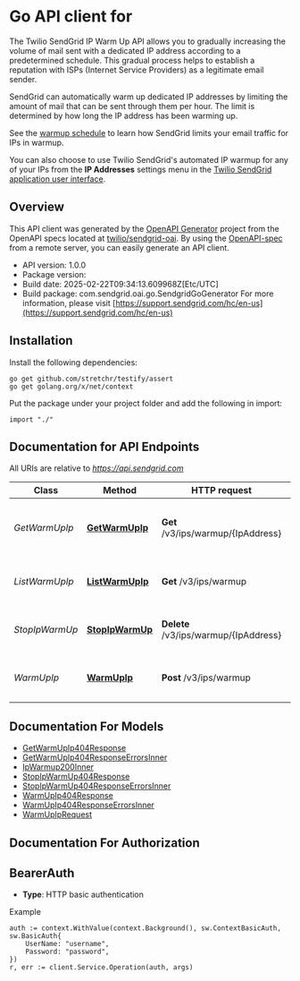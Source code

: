 # Go API client for 

The Twilio SendGrid IP Warm Up API allows you to gradually increasing the volume of mail sent with a dedicated IP address according to a predetermined schedule. This gradual process helps to establish a reputation with ISPs (Internet Service Providers) as a legitimate email sender.

SendGrid can automatically warm up dedicated IP addresses by limiting the amount of mail that can be sent through them per hour. The limit is determined by how long the IP address has been warming up.

See the [warmup schedule](https://sendgrid.com/docs/ui/sending-email/warming-up-an-ip-address/#automated-ip-warmup-hourly-send-schedule) to learn how SendGrid limits your email traffic for IPs in warmup.

You can also choose to use Twilio SendGrid's automated IP warmup for any of your IPs from the **IP Addresses** settings menu in the [Twilio SendGrid application user interface](https://app.sendgrid.com/settings/ip_addresses).

## Overview
This API client was generated by the [OpenAPI Generator](https://openapi-generator.tech) project from the OpenAPI specs located at [twilio/sendgrid-oai](https://github.com/twilio/sendgrid-oai/tree/main/spec).  By using the [OpenAPI-spec](https://www.openapis.org/) from a remote server, you can easily generate an API client.

- API version: 1.0.0
- Package version: 
- Build date: 2025-02-22T09:34:13.609968Z[Etc/UTC]
- Build package: com.sendgrid.oai.go.SendgridGoGenerator
For more information, please visit [https://support.sendgrid.com/hc/en-us](https://support.sendgrid.com/hc/en-us)

## Installation

Install the following dependencies:

```shell
go get github.com/stretchr/testify/assert
go get golang.org/x/net/context
```

Put the package under your project folder and add the following in import:

```golang
import "./"
```

## Documentation for API Endpoints

All URIs are relative to *https://api.sendgrid.com*

Class | Method | HTTP request | Description
------------ | ------------- | ------------- | -------------
*GetWarmUpIp* | [**GetWarmUpIp**](docs/GetWarmUpIp.md#getwarmupip) | **Get** /v3/ips/warmup/{IpAddress} | Retrieve the warmup status for a specific IP address
*ListWarmUpIp* | [**ListWarmUpIp**](docs/ListWarmUpIp.md#listwarmupip) | **Get** /v3/ips/warmup | Retrieve all IPs currently in warmup
*StopIpWarmUp* | [**StopIpWarmUp**](docs/StopIpWarmUp.md#stopipwarmup) | **Delete** /v3/ips/warmup/{IpAddress} | Stop warming up an IP address
*WarmUpIp* | [**WarmUpIp**](docs/WarmUpIp.md#warmupip) | **Post** /v3/ips/warmup | Start warming up an IP address


## Documentation For Models

 - [GetWarmUpIp404Response](GetWarmUpIp404Response.md)
 - [GetWarmUpIp404ResponseErrorsInner](GetWarmUpIp404ResponseErrorsInner.md)
 - [IpWarmup200Inner](IpWarmup200Inner.md)
 - [StopIpWarmUp404Response](StopIpWarmUp404Response.md)
 - [StopIpWarmUp404ResponseErrorsInner](StopIpWarmUp404ResponseErrorsInner.md)
 - [WarmUpIp404Response](WarmUpIp404Response.md)
 - [WarmUpIp404ResponseErrorsInner](WarmUpIp404ResponseErrorsInner.md)
 - [WarmUpIpRequest](WarmUpIpRequest.md)


## Documentation For Authorization



## BearerAuth

- **Type**: HTTP basic authentication

Example

```golang
auth := context.WithValue(context.Background(), sw.ContextBasicAuth, sw.BasicAuth{
    UserName: "username",
    Password: "password",
})
r, err := client.Service.Operation(auth, args)
```

